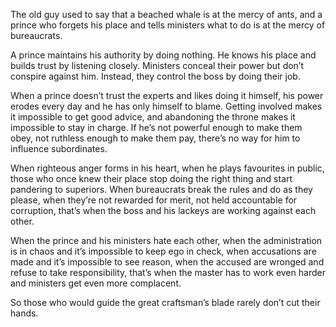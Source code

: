 The old guy used to say that
a beached whale is at the mercy of ants,
and a prince who forgets his place
and tells ministers what to do
is at the mercy of bureaucrats.

A prince maintains his authority by doing nothing.
He knows his place
and builds trust by listening closely.
Ministers conceal their power
but don’t conspire against him.
Instead,
they control the boss by doing their job.

When a prince
doesn’t trust the experts
and likes doing it himself,
his power erodes every day
and he has only himself to blame.
Getting involved
makes it impossible to get good advice,
and abandoning the throne
makes it impossible to stay in charge.
If he’s not powerful enough to make them obey,
not ruthless enough to make them pay,
there’s no way for him to influence subordinates.

When righteous anger forms in his heart,
when he plays favourites in public,
those who once knew their place
stop doing the right thing
and start pandering to superiors.
When bureaucrats break the rules
and do as they please,
when they’re not rewarded for merit,
not held accountable for corruption,
that’s when the boss and his lackeys
are working against each other.

When the prince and his ministers hate each other,
when the administration is in chaos
and it’s impossible to keep ego in check,
when accusations are made
and it’s impossible to see reason,
when the accused are wronged
and refuse to take responsibility,
that’s when the master has to work even harder
and ministers get even more complacent.

So those who would guide
the great craftsman’s blade
rarely don’t cut their hands.
